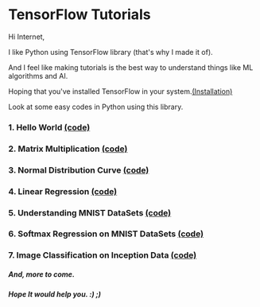 # TensorFlow Tutorials

Hi Internet,

I like Python using TensorFlow library (that's why I made it of).

And I feel like making tutorials is the best way to understand things like ML algorithms and AI. 

Hoping that you've installed TensorFlow in your system.<url><a href="https://www.tensorflow.org/versions/r0.8/get_started/os_setup.html">(Installation)</a></url> 

Look at some easy codes in Python using this library.

### 1. Hello World <url><a href="https://github.com/paramsingh96/TensorFlow-Tutorials/blob/master/HelloWorld.py">(code)</url></a>
### 2. Matrix Multiplication <url><a href="https://github.com/paramsingh96/TensorFlow-Tutorials/blob/master/MatrixMultiplication.py">(code)</url></a>
### 3. Normal Distribution Curve <url><a href="https://github.com/paramsingh96/TensorFlow-Tutorials/blob/master/NormalDistribution.py">(code)</url></a>
### 4. Linear Regression <url><a href="https://github.com/paramsingh96/TensorFlow-Tutorials/blob/master/LinearRegression.py">(code)</url></a>
### 5. Understanding MNIST DataSets <url><a href="https://github.com/paramsingh96/TensorFlow-Tutorials/blob/master/MNIST.py">(code)</url></a>
### 6. Softmax Regression on MNIST DataSets <url><a href="https://github.com/paramsingh96/TensorFlow-Tutorials/blob/master/SoftmaxRegressionMNIST.py">(code)</url></a>
### 7. Image Classification on Inception Data <url><a href="https://github.com/paramsingh96/TensorFlow-Tutorials/blob/master/ImageClassification.py">(code)</url></a>

##### And, more to come.

##### Hope It would help you. :) ;)
